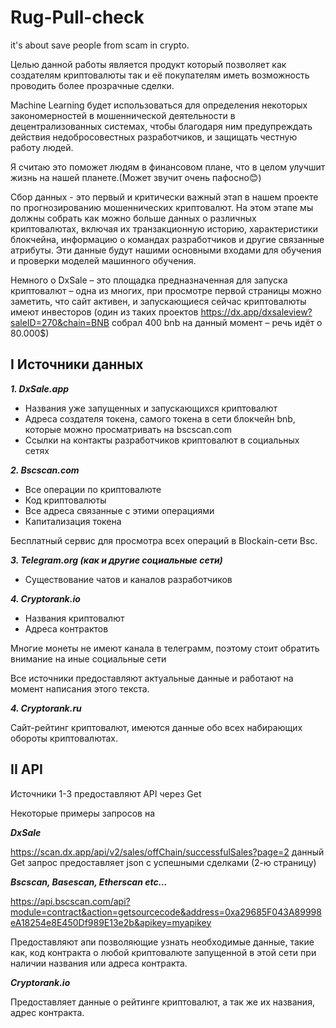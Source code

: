 # Rug-Pull-check
it's about save people from scam in crypto.

Целью данной работы является продукт который позволяет как создателям криптовалюты так и её покупателям иметь возможность проводить более прозрачные сделки.

Machine Learning будет использоваться для определения некоторых закономерностей в мошеннической деятельности в децентрализованных системах, чтобы благодаря ним предупреждать действия недобросовестных разработчиков, и защищать честную работу людей.

Я считаю это поможет людям в финансовом плане, что в целом улучшит жизнь на нашей планете.(Может звучит очень пафосно😊)

Сбор данных - это первый и критически важный этап в нашем проекте по прогнозированию мошеннических криптовалют. На этом этапе мы должны собрать как можно больше данных о различных криптовалютах, включая их транзакционную историю, характеристики блокчейна, информацию о командах разработчиков и другие связанные атрибуты. Эти данные будут нашими основными входами для обучения и проверки моделей машинного обучения.

Немного о DxSale – это площадка предназначенная для запуска криптовалют – одна из многих, при просмотре первой страницы можно заметить, что сайт активен, и запускающиеся сейчас криптовалюты имеют инвесторов (один из таких проектов https://dx.app/dxsaleview?saleID=270&chain=BNB собрал 400 bnb на данный момент – речь идёт о 80.000$)

## I Источники данных

***1.	DxSale.app***
-	Названия уже запущенных и запускающихся криптовалют
-	Адреса создателя токена, самого токена в сети блокчейн bnb, которые можно просматривать на bscscan.com
-	Ссылки на контакты разработчиков криптовалют в социальных сетях	

***2.	Bscscan.com***
-	Все операции по криптовалюте
-	Код криптовалюты
-	Все адреса связанные с этими операциями
-	Капитализация токена

Бесплатный сервис для просмотра всех операций в Blockain-сети Bsc.

***3.	Telegram.org (как и другие социальные сети)***
-	Существование чатов и каналов разработчиков

***4. Cryptorank.io***
-   Названия криптовалют
-   Адреса контрактов

Многие монеты не имеют канала в телеграмм, поэтому стоит обратить внимание на иные социальные сети

Все источники предоставляют актуальные данные и работают на момент написания этого текста.

***4. Cryptorank.ru***

Сайт-рейтинг криптовалют, имеются данные обо всех набирающих обороты криптовалютах.

## II API

Источники 1-3 предоставляют API через Get

Некоторые примеры запросов на

***DxSale***

https://scan.dx.app/api/v2/sales/offChain/successfulSales?page=2
данный Get запрос предоставляет json с успешными сделками (2-ю страницу)

***Bscscan, Basescan, Etherscan etc...***

https://api.bscscan.com/api?module=contract&action=getsourcecode&address=0xa29685F043A89998eA18254e8E450Df989E13e2b&apikey=myapikey

Предоставляют апи позволяющие узнать необходимые данные, такие как, код контракта о любой криптовалюте запущенной в этой сети при наличии названия или адреса контракта.


***Cryptorank.io***

Предоставляет данные о рейтинге криптовалют, а так же их названия, адрес контракта.
